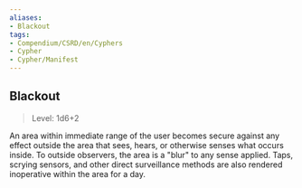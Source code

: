 ```yaml
---
aliases:
- Blackout
tags:
- Compendium/CSRD/en/Cyphers
- Cypher
- Cypher/Manifest
---
```


  
## Blackout  
>Level: 1d6+2  
  
An area within immediate range of the user becomes secure against any effect outside the area that sees, hears, or otherwise senses what occurs inside. To outside observers, the area is a "blur" to any sense applied. Taps, scrying sensors, and other direct surveillance methods are also rendered inoperative within the area for a day.